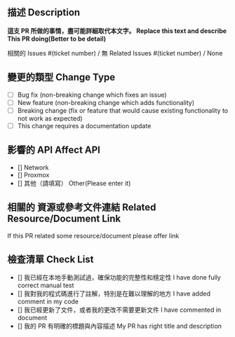 ## 描述 Description

**這支 PR 所做的事情，盡可能詳細取代本文字。 Replace this text and describe This PR doing(Better to be detail)**

相關的 Issues #(ticket number) / 無
Related Issues #(ticket number) / None

## 變更的類型 Change Type

- [ ] Bug fix (non-breaking change which fixes an issue)
- [ ] New feature (non-breaking change which adds functionality)
- [ ] Breaking change (fix or feature that would cause existing functionality to not work as expected)
- [ ] This change requires a documentation update

## 影響的 API Affect API

- [] Network
- [] Proxmox
- [] 其他（請填寫） Other(Please enter it)

## 相關的 資源或參考文件連結 Related Resource/Document  Link

If this PR related some resource/document please offer link

## 檢查清單 Check List

- [] 我已經在本地手動測試過，確保功能的完整性和穩定性 I have done fully correct manual test
- [] 我對我的程式碼進行了註解，特別是在難以理解的地方 I have added comment in my code
- [] 我已經更新了文件，或者我的更改不需要更新文件 I have commented in document
- [] 我的 PR 有明確的標題與內容描述 My PR has right title and description